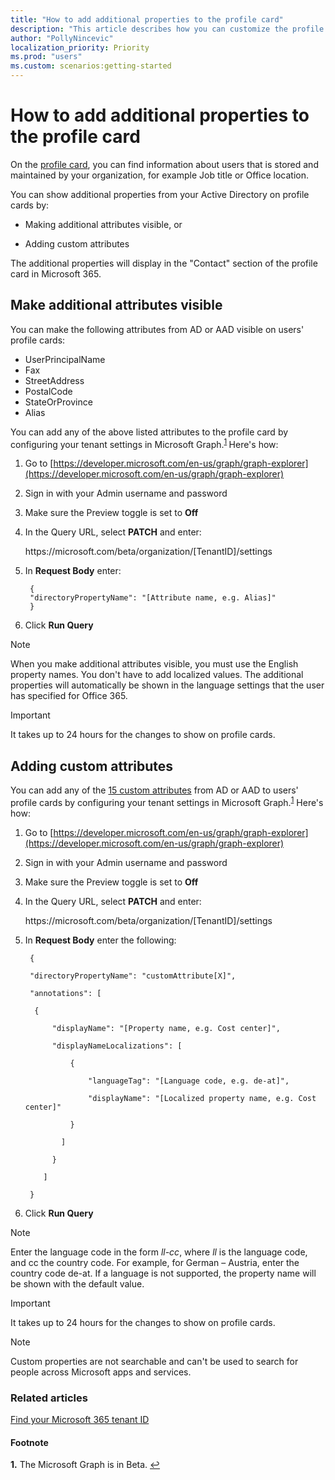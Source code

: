 ```yaml
---
title: "How to add additional properties to the profile card"
description: "This article describes how you can customize the profile card by making additional attributes visible, or adding custom attributes."
author: "PollyNincevic"
localization_priority: Priority
ms.prod: "users"
ms.custom: scenarios:getting-started
---
```


# How to add additional properties to the profile card

On the [profile card](https://support.office.com/article/profile-cards-in-office-365-e80f931f-5fc4-4a59-ba6e-c1e35a85b501), you can find information about users that is stored and maintained by your organization, for example Job title or Office location.  

You can show additional properties from your Active Directory on profile cards by:

- Making additional attributes visible, or

- Adding custom attributes

The additional properties will display in the "Contact" section of the profile card in Microsoft 365.

## Make additional attributes visible

You can make the following attributes from AD or AAD visible on users' profile cards:

- UserPrincipalName
- Fax
- StreetAddress
- PostalCode
- StateOrProvince
- Alias

You can add any of the above listed attributes to the profile card by configuring your tenant settings in Microsoft Graph.<sup id="a1">[1](#f1) </sup>Here's how:

1. Go to [https://developer.microsoft.com/en-us/graph/graph-explorer](https://developer.microsoft.com/en-us/graph/graph-explorer)
2. Sign in with your Admin username and password
3. Make sure the Preview toggle is set to **Off**
4. In the Query URL, select **PATCH** and enter:
    <div style="display: inline">https://microsoft.com/beta/organization/[TenantID]/settings</div>

5. In **Request Body** enter:

        {
        "directoryPropertyName": "[Attribute name, e.g. Alias]"
        }

6. Click **Run Query**

> [!NOTE]
> When you make additional attributes visible, you must use the English property names. You don't have to add localized values. The additional properties will automatically be shown in the language settings that the user has specified for Office 365.

> [!IMPORTANT]
> It takes up to 24 hours for the changes to show on profile cards.

## Adding custom attributes 
You can add any of the [15 custom attributes](https://go.microsoft.com/fwlink/?linkid=2131208) from AD or AAD to users' profile cards by configuring your tenant settings in Microsoft Graph.<sup id="a1">[1](#f1)</sup> Here's how:
1. Go to [https://developer.microsoft.com/en-us/graph/graph-explorer](https://developer.microsoft.com/en-us/graph/graph-explorer)
2. Sign in with your Admin username and password
3. Make sure the Preview toggle is set to **Off**
4. In the Query URL, select **PATCH** and enter:
    <div style="display: inline">https://microsoft.com/beta/organization/[TenantID]/settings</div>
5. In **Request Body** enter the following:

        {

        "directoryPropertyName": "customAttribute[X]",

        "annotations": [

         {

             "displayName": "[Property name, e.g. Cost center]",

             "displayNameLocalizations": [

                 {

                     "languageTag": "[Language code, e.g. de-at]",

                     "displayName": "[Localized property name, e.g. Cost center]"

                 }

               ]

             }

           ]

        }

6. Click **Run Query**

> [!NOTE]
> Enter the language code in the form *ll-cc*, where *ll* is the language code, and cc the country code. For example, for German – Austria, enter the country code de-at.
If a language is not supported, the property name will be shown with the default value.  

> [!IMPORTANT]
> It takes up to 24 hours for the changes to show on profile cards.

> [!NOTE]
> Custom properties are not searchable and can't be used to search for people across Microsoft apps and services.

### Related articles

[Find your Microsoft 365 tenant ID](https://docs.microsoft.com/onedrive/find-your-office-365-tenant-id)
#### Footnote

<b id="f1">1.</b> The Microsoft Graph is in Beta. [↩](#a1)